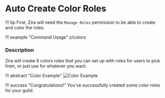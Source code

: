 # Auto Create Color Roles

!!! tip
    First, Zira will need the `Manage Roles` permission to be able to create and color the roles. 

!!! example "Command Usage"
    z/colors

### Description

Zira will create 8 colors roles that you can set up with roles for users to pick from, or just use for whatever you want.

!!! abstract "Color Example"
    ![Color Example](https://i.imjake.me/files/px4y7.png)

!!! success "Congratulations!" 
    You've successfully created some color roles for your guild.